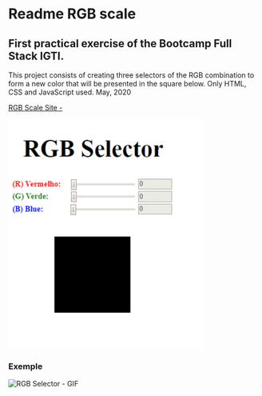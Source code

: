 # Readme RGB scale
## First practical exercise of the Bootcamp Full Stack IGTI.
This project consists of creating three selectors of the RGB combination to form a new color that will be presented in the square below.
Only HTML, CSS and JavaScript used.
May, 2020

[RGB Scale Site - ](https://daniel-anjos.github.io/escaleRGB/escaleRGB.html)

![Scale RGB - Image](https://github.com/Daniel-Anjos/escaleRGB/blob/master/scaleRGB.png)


### Exemple
![RGB Selector - GIF](https://github.com/Daniel-Anjos/escaleRGB/blob/master/RGBseletor.gif)

